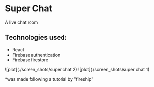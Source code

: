 # Super Chat

A live chat room

## Technologies used:

- React
- Firebase authentication
- Firebase firestore

![plot](./screen_shots/super chat 2)
![plot](./screen_shots/super chat 1)

*was made following a tutorial by "fireship"
